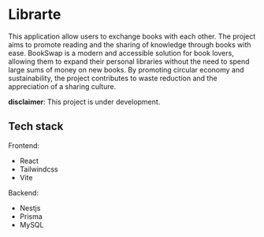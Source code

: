 # Librarte

This application allow users to exchange books with each other. The project aims to promote reading and the sharing of knowledge through books with ease. BookSwap is a modern and accessible solution for book lovers, allowing them to expand their personal libraries without the need to spend large sums of money on new books. By promoting circular economy and sustainability, the project contributes to waste reduction and the appreciation of a sharing culture.

**disclaimer**: This project is under development.

## Tech stack

Frontend:
- React
- Tailwindcss
- Vite

Backend:
- Nestjs
- Prisma
- MySQL